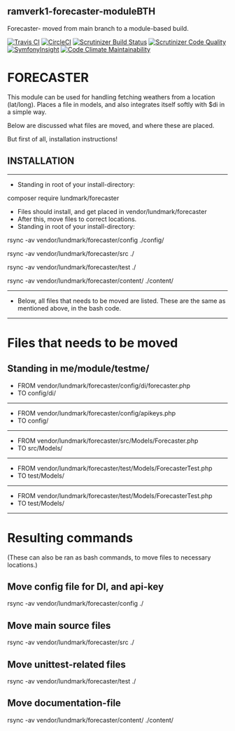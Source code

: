 ## ramverk1-forecaster-moduleBTH ##
Forecaster- moved from main branch to a module-based build.

[![Travis CI](https://travis-ci.com/Lundmarks/ramverk1-forecaster-modulebth.svg?branch=master)](https://travis-ci.com/Lundmarks/ramverk1-forecaster-modulebth) [![CircleCI](https://circleci.com/gh/Lundmarks/ramverk1-forecaster-modulebth.svg?style=svg)](https://app.circleci.com/pipelines/github/Lundmarks/ramverk1-forecaster-modulebth) [![Scrutinizer Build Status](https://scrutinizer-ci.com/g/Lundmarks/ramverk1-forecaster-modulebth/badges/build.png?b=master)](https://scrutinizer-ci.com/g/Lundmarks/ramverk1-forecaster-modulebth/build-status/master) [![Scrutinizer Code Quality](https://scrutinizer-ci.com/g/Lundmarks/ramverk1-forecaster-modulebth/badges/quality-score.png?b=master)](https://scrutinizer-ci.com/g/Lundmarks/ramverk1-forecaster-modulebth/?branch=master) [![SymfonyInsight](https://insight.symfony.com/projects/9a5829e9-1c78-425f-80db-65b145a4f342/mini.svg)](https://insight.symfony.com/projects/9a5829e9-1c78-425f-80db-65b145a4f342) [![Code Climate Maintainability](https://api.codeclimate.com/v1/badges/7acf3e60bb41a66c18d8/maintainability)](https://codeclimate.com/github/Lundmarks/ramverk1-forecaster-modulebth/maintainability)

# FORECASTER

This module can be used for handling fetching weathers from a location (lat/long).
Places a file in models, and also integrates itself softly with $di in a simple way.

Below are discussed what files are moved, and where these are placed.

But first of all, installation instructions!

## INSTALLATION ##
-----------------------------------------------------

- Standing in root of your install-directory:

composer require lundmark/forecaster

- Files should install, and get placed in vendor/lundmark/forecaster
- After this, move files to correct locations.
- Standing in root of your install-directory:

rsync -av vendor/lundmark/forecaster/config ./config/

rsync -av vendor/lundmark/forecaster/src ./

rsync -av vendor/lundmark/forecaster/test ./

rsync -av vendor/lundmark/forecaster/content/ ./content/

-----------------------------------------------------

- Below, all files that needs to be moved are listed. These are the same as mentioned above, in the bash code.

-----------------------------------------------------

# Files that needs to be moved

## Standing in me/module/testme/ ##

- FROM
vendor/lundmark/forecaster/config/di/forecaster.php
- TO
config/di/
-----------------------------------------------------
- FROM
vendor/lundmark/forecaster/config/apikeys.php
- TO
config/
-----------------------------------------------------
- FROM
vendor/lundmark/forecaster/src/Models/Forecaster.php
- TO
src/Models/
-----------------------------------------------------
- FROM
vendor/lundmark/forecaster/test/Models/ForecasterTest.php
- TO
test/Models/
-----------------------------------------------------
- FROM
vendor/lundmark/forecaster/test/Models/ForecasterTest.php
- TO
test/Models/
-----------------------------------------------------

# Resulting commands
(These can also be ran as bash commands, to move files to necessary locations.)

## Move config file for DI, and api-key ##
rsync -av vendor/lundmark/forecaster/config ./
## Move main source files ##
rsync -av vendor/lundmark/forecaster/src ./
## Move unittest-related files ##
rsync -av vendor/lundmark/forecaster/test ./
## Move documentation-file ##
rsync -av vendor/lundmark/forecaster/content/ ./content/
